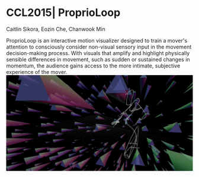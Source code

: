 # CCL2015| ProprioLoop

Caitlin Sikora, Eozin Che, Chanwook Min 

ProprioLoop is an interactive motion visualizer designed to train a mover's attention to consciously consider non-visual sensory input in the movement decision-making process. With visuals that amplify and highlight physically sensible differences in movement, such as sudden or sustained changes in momentum, the audience gains access to the more intimate, subjective experience of the mover.
<img src="https://github.com/eozinche/eozinche.github.io/blob/master/img/firstImg.jpg?raw=true">
